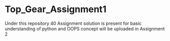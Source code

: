 # Top_Gear_Assignment1
Under this repository 40 Assignment solution is present for basic understanding of python and OOPS concept will be uploaded in Assignment 2
